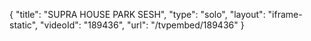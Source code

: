 {
    "title": "SUPRA HOUSE PARK SESH",
    "type": "solo",
    "layout": "iframe-static",
    "videoId": "189436",
    "url": "\/tvpembed\/189436"
}